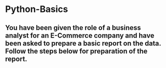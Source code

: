 # Python-Basics
## You have been given the role of a business analyst for an E-Commerce company and have been asked to prepare a basic report on the data. Follow the steps below for preparation of the report.

